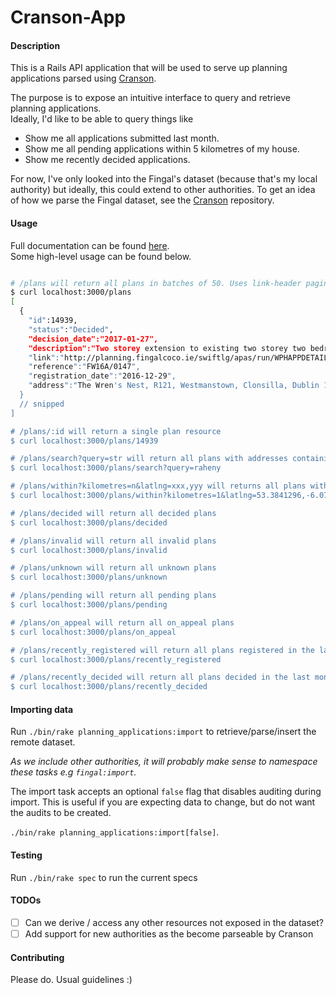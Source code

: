 # Cranson-App

#### Description

This is a Rails API application that will be used to serve up planning applications parsed using [Cranson](https://github.com/gary-rafferty/cranson).  

The purpose is to expose an intuitive interface to query and retrieve planning applications.  
Ideally, I'd like to be able to query things like  
- Show me all applications submitted last month.
- Show me all pending applications within 5 kilometres of my house.
- Show me recently decided applications.

For now, I've only looked into the Fingal's dataset (because that's my local authority) but ideally, this could extend to other authorities.
To get an idea of how we parse the Fingal dataset, see the [Cranson](https://github.com/gary-rafferty/cranson) repository.

#### Usage

Full documentation can be found [here](http://api.cranson.co).   
Some high-level usage can be found below.

```bash

# /plans will return all plans in batches of 50. Uses link-header pagination
$ curl localhost:3000/plans
[
  {
    "id":14939,
    "status":"Decided",
    "decision_date":"2017-01-27",
    "description":"Two storey extension to existing two storey two bedroom dwelling...",
    "link":"http://planning.fingalcoco.ie/swiftlg/apas/run/WPHAPPDETAIL.DisplayURL?theApnID=FW16A/0147",
    "reference":"FW16A/0147",
    "registration_date":"2016-12-29",
    "address":"The Wren's Nest, R121, Westmanstown, Clonsilla, Dublin 15"
  }
  // snipped
]

# /plans/:id will return a single plan resource
$ curl localhost:3000/plans/14939

# /plans/search?query=str will return all plans with addresses containing str
$ curl localhost:3000/plans/search?query=raheny

# /plans/within?kilometres=n&latlng=xxx,yyy will returns all plans within n kilometres of latlng
$ curl localhost:3000/plans/within?kilometres=1&latlng=53.3841296,-6.0731679

# /plans/decided will return all decided plans
$ curl localhost:3000/plans/decided

# /plans/invalid will return all invalid plans
$ curl localhost:3000/plans/invalid

# /plans/unknown will return all unknown plans
$ curl localhost:3000/plans/unknown

# /plans/pending will return all pending plans
$ curl localhost:3000/plans/pending

# /plans/on_appeal will return all on_appeal plans
$ curl localhost:3000/plans/on_appeal

# /plans/recently_registered will return all plans registered in the last month
$ curl localhost:3000/plans/recently_registered

# /plans/recently_decided will return all plans decided in the last month 
$ curl localhost:3000/plans/recently_decided

```

#### Importing data

Run `./bin/rake planning_applications:import` to retrieve/parse/insert the remote dataset.

_As we include other authorities, it will probably make sense to namespace these tasks e.g `fingal:import`._

The import task accepts an optional `false` flag that disables auditing during import. 
This is useful if you are expecting data to change, but do not want the audits to be created.

`./bin/rake planning_applications:import[false]`.

#### Testing

Run `./bin/rake spec` to run the current specs

#### TODOs

- [ ] Can we derive / access any other resources not exposed in the dataset?
- [ ] Add support for new authorities as the become parseable by Cranson

#### Contributing

Please do. Usual guidelines :)
